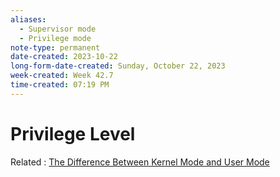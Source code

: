 ```yaml
---
aliases:
  - Supervisor mode
  - Privilege mode
note-type: permanent
date-created: 2023-10-22
long-form-date-created: Sunday, October 22, 2023
week-created: Week 42.7
time-created: 07:19 PM
---
```


# Privilege Level

Related : [The Difference Between Kernel Mode and User Mode](../3-permanent-notes-🧲/The%20Difference%20Between%20Kernel%20Mode%20and%20User%20Mode.md)
